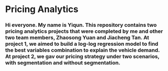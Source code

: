 # Pricing Analytics
### Hi everyone. My name is Yiqun. This repository contains two pricing analytics projects that were completed by me and other two team members, Zhaosong Yuan and Jiacheng Tan. At project 1, we aimed to build a log-log regression model to find the best variables combination to explain the vehicle demand. At project 2, we gav our pricing strategy under two scenarios, with segmentation and without segmentation. 
